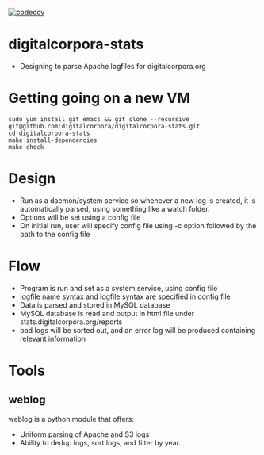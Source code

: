 [![codecov](https://codecov.io/gh/digitalcorpora/digitalcorpora-stats/branch/master/graph/badge.svg?token=rEVoZlToSm)](https://codecov.io/gh/digitalcorpora/digitalcorpora-stats)
# digitalcorpora-stats
- Designing to parse Apache logfiles for digitalcorpora.org

# Getting going on a new VM
```
sudo yum install git emacs && git clone --recursive git@github.com:digitalcorpora/digitalcorpora-stats.git
cd digitalcorpora-stats
make install-dependencies
make check
```


# Design
- Run as a daemon/system service so whenever a new log is created, it is automatically parsed, using something like a watch folder.
- Options will be set using a config file
- On initial run, user will specify config file using -c option followed by the path to the config file

# Flow
- Program is run and set as a system service, using config file
- logfile name syntax and logfile syntax are specified in config file
- Data is parsed and stored in MySQL database
- MySQL database is read and output in html file under stats.digitalcorpora.org/reports
- bad logs will be sorted out, and an error log will be produced containing relevant information

# Tools
## weblog
weblog is a python module that offers:

- Uniform parsing of Apache and S3 logs
- Ability to dedup logs, sort logs, and filter by year.
